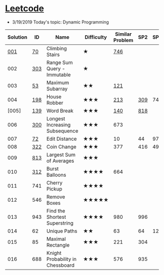 # [Leetcode](https://leetcode.com/problemset/all/) 
* 3/19/2019 Today's topic: Dynamic Programming

 Solution |ID | Name | Difficulty | Similar Problem | SP2| SP3| SP4 | SP5 | SP6| SP7| Remark1 
--- | --- | --- | --- | --- |--- |--- |--- |--- |--- |--- |--- 
[001](https://github.com/xliu117/Leetcode/tree/master/DP/001)|[70](https://leetcode.com/problems/climbing-stairs/) | Climbing Stairs |★ | [746](https://leetcode.com/problems/min-cost-climbing-stairs/) |  |   |   |   |    |   | 
002|[303](https://leetcode.com/problems/range-sum-query-immutable/)| Range Sum Query - Immutable | ★ |   |   |   |    |   |    |    
003|[53](https://leetcode.com/problems/maximum-subarray/) | Maximum Subarray | ★★ | [121](https://leetcode.com/problems/best-time-to-buy-and-sell-stock/) |   |   |   |   |    |   |    | 
004|[198](https://leetcode.com/problems/house-robber/) | House Robber | ★★★ | [213](https://leetcode.com/problems/house-robber-ii/) | [309](https://leetcode.com/problems/best-time-to-buy-and-sell-stock-with-cooldown/) | 740 | 790 | 801 |    |   |  
[005]| [139](https://leetcode.com/problems/word-break/) |	Word Break	|★★★	|[140](https://leetcode.com/problems/word-break-ii/)|	[818](https://leetcode.com/problems/race-car/)| | | | | |						
006|[300](https://leetcode.com/problems/longest-increasing-subsequence/) |	Longest Increasing Subsequence	|★★★	|673| | | | | | |							
007|[72](https://leetcode.com/problems/edit-distance/)	|Edit Distance	|★★★|	10|	44	|97|	115|	583|	712|	|
008|[322](https://leetcode.com/problems/coin-change/)|	Coin Change|	★★★	|377|	416	|494|	|	|	|	|	
009|[813](https://leetcode.com/problems/largest-sum-of-averages/)|	Largest Sum of Averages	|★★★| | | | | | | |						
010|[312](https://leetcode.com/problems/burst-balloons/)|	Burst Balloons	|★★★★|	664 | ||||||	 				
011|741|	Cherry Pickup	|★★★★|	|||||||							
012|546|	Remove Boxes	|★★★★★	||||||||							
013|943|	Find the Shortest Superstring	|★★★★	|980|	996||||||			
014|62|	Unique Paths	|★★|	63|	64|	120|	174|	931|||		
015|85|	Maximal Rectangle	|★★★	|221	|304||||||						
016|688|	Knight Probability in Chessboard	|★★★	|576|	935||||||						
